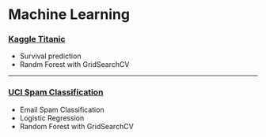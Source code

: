 # Machine Learning

### [Kaggle Titanic](https://github.com/hckkiu/machine-learning/tree/main/titanic)  
- Survival prediction  
- Randm Forest with GridSearchCV  
---

### [UCI Spam Classification](https://github.com/hckkiu/machine-learning/tree/main/spam)  
- Email Spam Classification
- Logistic Regression  
- Random Forest with GridSearchCV  
